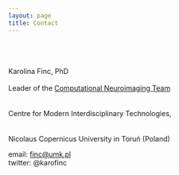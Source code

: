 ```yaml
---
layout: page
title: Contact
---
```

<br><br> 
<br>Karolina Finc, PhD <br> 
<br>Leader of the <a href="http://compneuro.umk.pl/">Computational Neuroimaging Team</a><br> <br> 
<br>Centre for Modern Interdisciplinary Technologies,<br>  
<br>Nicolaus Copernicus University in Toruń (Poland)  <br> 

email: finc@umk.pl  
twitter: @karofinc  

<!---
<p class="message">
  Hey there! This page is included as an example. Feel free to customize it for your own use upon downloading. Carry on!
 </p>

In the novel, *The Strange Case of Dr. Jeykll and Mr. Hyde*, Mr. Poole is Dr. Jekyll's virtuous and loyal butler. Similarly, Poole is an upstanding and effective butler that helps you build Jekyll themes. It's made by [@mdo](https://twitter.com/mdo).

There are currently two themes built on Poole:

* [Hyde](http://hyde.getpoole.com)
* [Lanyon](http://lanyon.getpoole.com)

Learn more and contribute on [GitHub](https://github.com/poole).

## Setup

Some fun facts about the setup of this project include:

* Built for [Jekyll](http://jekyllrb.com)
* Developed on GitHub and hosted for free on [GitHub Pages](https://pages.github.com)
* Coded with [Sublime Text 2](http://sublimetext.com), an amazing code editor
* Designed and developed while listening to music like [Blood Bros Trilogy](https://soundcloud.com/maddecent/sets/blood-bros-series)

Have questions or suggestions? Feel free to [open an issue on GitHub](https://github.com/poole/issues/new) or [ask me on Twitter](https://twitter.com/mdo).

Thanks for reading!
--->
